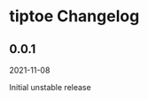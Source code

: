 # tiptoe Changelog

<!-- markdownlint-disable no-trailing-punctuation -->

## 0.0.1

2021-11-08

Initial unstable release
